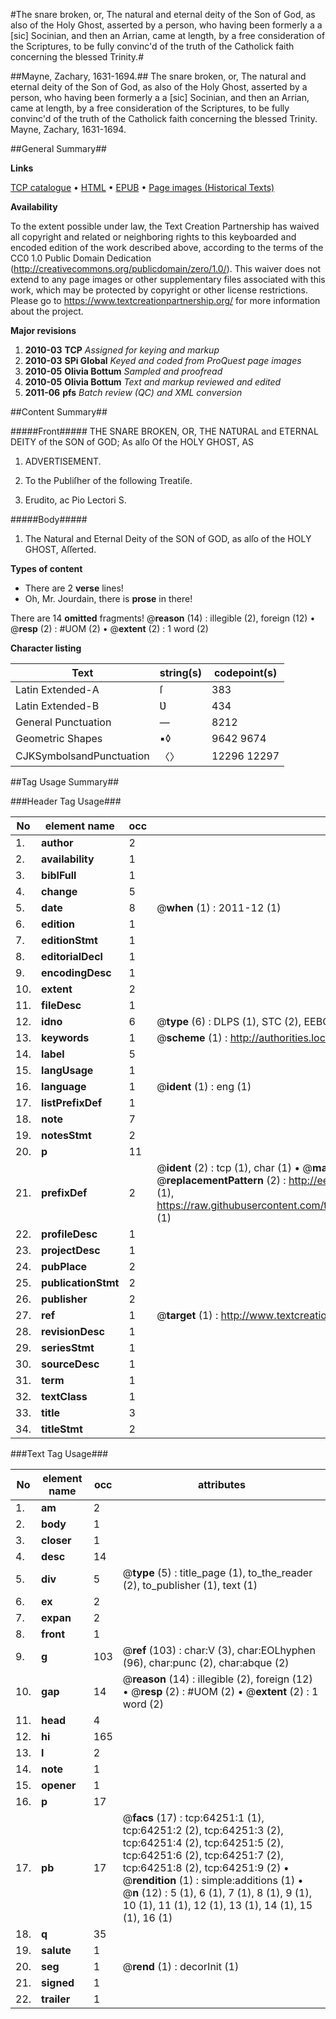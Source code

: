 #The snare broken, or, The natural and eternal deity of the Son of God, as also of the Holy Ghost, asserted by a person, who having been formerly a a [sic] Socinian, and then an Arrian, came at length, by a free consideration of the Scriptures, to be fully convinc'd of the truth of the Catholick faith concerning the blessed Trinity.#

##Mayne, Zachary, 1631-1694.##
The snare broken, or, The natural and eternal deity of the Son of God, as also of the Holy Ghost, asserted by a person, who having been formerly a a [sic] Socinian, and then an Arrian, came at length, by a free consideration of the Scriptures, to be fully convinc'd of the truth of the Catholick faith concerning the blessed Trinity.
Mayne, Zachary, 1631-1694.

##General Summary##

**Links**

[TCP catalogue](http://www.ota.ox.ac.uk/tcp/)  • 
[HTML](http://tei.it.ox.ac.uk/tcp/Texts-HTML/free/A50/A50429.html)  • 
[EPUB](http://tei.it.ox.ac.uk/tcp/Texts-EPUB/free/A50/A50429.epub) • 
[Page images (Historical Texts)](https://historicaltexts.jisc.ac.uk/eebo-12605268e)

**Availability**

To the extent possible under law, the Text Creation Partnership has waived all copyright and related or neighboring rights to this keyboarded and encoded edition of the work described above, according to the terms of the CC0 1.0 Public Domain Dedication (http://creativecommons.org/publicdomain/zero/1.0/). This waiver does not extend to any page images or other supplementary files associated with this work, which may be protected by copyright or other license restrictions. Please go to https://www.textcreationpartnership.org/ for more information about the project.

**Major revisions**

1. __2010-03__ __TCP__ *Assigned for keying and markup*
1. __2010-03__ __SPi Global__ *Keyed and coded from ProQuest page images*
1. __2010-05__ __Olivia Bottum__ *Sampled and proofread*
1. __2010-05__ __Olivia Bottum__ *Text and markup reviewed and edited*
1. __2011-06__ __pfs__ *Batch review (QC) and XML conversion*

##Content Summary##

#####Front#####
THE SNARE BROKEN, OR, THE NATƲRAL and ETERNAL DEITY of the SON of GOD; As alſo Of the HOLY GHOST, AS
1. ADVERTISEMENT.

1. To the Publiſher of the following Treatiſe.

1. Erudito, ac Pio Lectori S.

#####Body#####

1. The Natural and Eternal Deity of the SON of GOD, as alſo of the HOLY GHOST, Aſſerted.

**Types of content**

  * There are 2 **verse** lines!
  * Oh, Mr. Jourdain, there is **prose** in there!

There are 14 **omitted** fragments! 
 @__reason__ (14) : illegible (2), foreign (12)  •  @__resp__ (2) : #UOM (2)  •  @__extent__ (2) : 1 word (2)

**Character listing**


|Text|string(s)|codepoint(s)|
|---|---|---|
|Latin Extended-A|ſ|383|
|Latin Extended-B|Ʋ|434|
|General Punctuation|—|8212|
|Geometric Shapes|▪◊|9642 9674|
|CJKSymbolsandPunctuation|〈〉|12296 12297|

##Tag Usage Summary##

###Header Tag Usage###

|No|element name|occ|attributes|
|---|---|---|---|
|1.|__author__|2||
|2.|__availability__|1||
|3.|__biblFull__|1||
|4.|__change__|5||
|5.|__date__|8| @__when__ (1) : 2011-12 (1)|
|6.|__edition__|1||
|7.|__editionStmt__|1||
|8.|__editorialDecl__|1||
|9.|__encodingDesc__|1||
|10.|__extent__|2||
|11.|__fileDesc__|1||
|12.|__idno__|6| @__type__ (6) : DLPS (1), STC (2), EEBO-CITATION (1), OCLC (1), VID (1)|
|13.|__keywords__|1| @__scheme__ (1) : http://authorities.loc.gov/ (1)|
|14.|__label__|5||
|15.|__langUsage__|1||
|16.|__language__|1| @__ident__ (1) : eng (1)|
|17.|__listPrefixDef__|1||
|18.|__note__|7||
|19.|__notesStmt__|2||
|20.|__p__|11||
|21.|__prefixDef__|2| @__ident__ (2) : tcp (1), char (1)  •  @__matchPattern__ (2) : ([0-9\-]+):([0-9IVX]+) (1), (.+) (1)  •  @__replacementPattern__ (2) : http://eebo.chadwyck.com/downloadtiff?vid=$1&page=$2 (1), https://raw.githubusercontent.com/textcreationpartnership/Texts/master/tcpchars.xml#$1 (1)|
|22.|__profileDesc__|1||
|23.|__projectDesc__|1||
|24.|__pubPlace__|2||
|25.|__publicationStmt__|2||
|26.|__publisher__|2||
|27.|__ref__|1| @__target__ (1) : http://www.textcreationpartnership.org/docs/. (1)|
|28.|__revisionDesc__|1||
|29.|__seriesStmt__|1||
|30.|__sourceDesc__|1||
|31.|__term__|1||
|32.|__textClass__|1||
|33.|__title__|3||
|34.|__titleStmt__|2||


###Text Tag Usage###

|No|element name|occ|attributes|
|---|---|---|---|
|1.|__am__|2||
|2.|__body__|1||
|3.|__closer__|1||
|4.|__desc__|14||
|5.|__div__|5| @__type__ (5) : title_page (1), to_the_reader (2), to_publisher (1), text (1)|
|6.|__ex__|2||
|7.|__expan__|2||
|8.|__front__|1||
|9.|__g__|103| @__ref__ (103) : char:V (3), char:EOLhyphen (96), char:punc (2), char:abque (2)|
|10.|__gap__|14| @__reason__ (14) : illegible (2), foreign (12)  •  @__resp__ (2) : #UOM (2)  •  @__extent__ (2) : 1 word (2)|
|11.|__head__|4||
|12.|__hi__|165||
|13.|__l__|2||
|14.|__note__|1||
|15.|__opener__|1||
|16.|__p__|17||
|17.|__pb__|17| @__facs__ (17) : tcp:64251:1 (1), tcp:64251:2 (2), tcp:64251:3 (2), tcp:64251:4 (2), tcp:64251:5 (2), tcp:64251:6 (2), tcp:64251:7 (2), tcp:64251:8 (2), tcp:64251:9 (2)  •  @__rendition__ (1) : simple:additions (1)  •  @__n__ (12) : 5 (1), 6 (1), 7 (1), 8 (1), 9 (1), 10 (1), 11 (1), 12 (1), 13 (1), 14 (1), 15 (1), 16 (1)|
|18.|__q__|35||
|19.|__salute__|1||
|20.|__seg__|1| @__rend__ (1) : decorInit (1)|
|21.|__signed__|1||
|22.|__trailer__|1||
